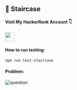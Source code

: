 <h2>📓 Staircase</h2>

<h4>Visit My HackerRank Account 👇</h4>
<a href="https://www.hackerrank.com/muhammadnaufaly1?hr_r=1">
    <img height="30em" src="https://img.shields.io/badge/-visit my account-2EC866?style=for-the-badge&logo=HackerRank&logoColor=white" target="_blank">
</a> <br>

<h4>How to run testing:</h4>

```sh
npm run test-staircase
```

<h4>Problem:</h4>

<img src="https://user-images.githubusercontent.com/87789251/215377300-d0e94c4d-d6d1-4e42-9be6-e06ca8ef25c9.png" alt="question">
